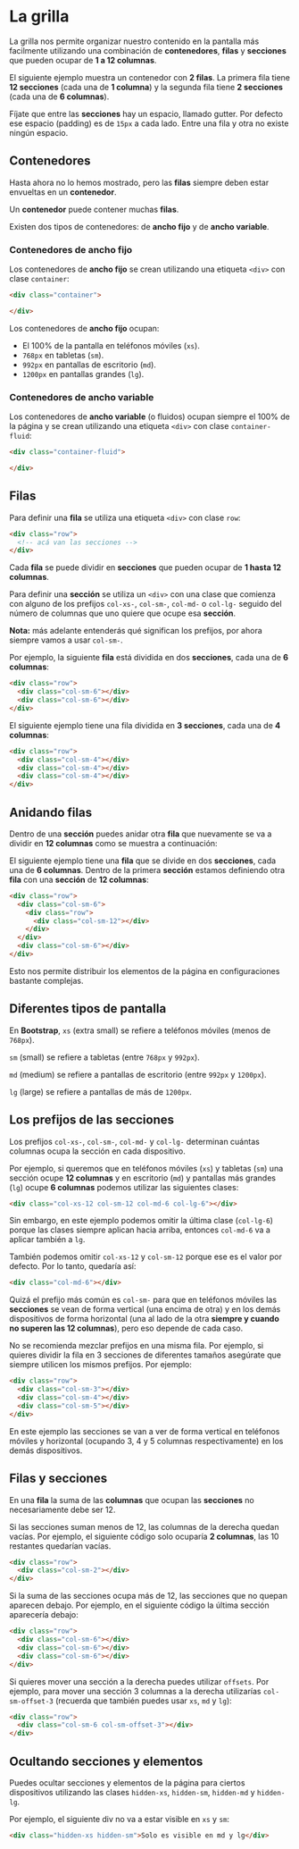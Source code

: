 # La grilla

La grilla nos permite organizar nuestro contenido en la pantalla más facilmente utilizando una combinación de **contenedores**, **filas** y **secciones** que pueden ocupar de **1 a 12 columnas**.

El siguiente ejemplo muestra un contenedor con **2 filas**. La primera fila tiene **12 secciones** (cada una de **1 columna**) y la segunda fila tiene **2 secciones** (cada una de **6 columnas**).

[](codepen://germanescobar/POLdbZ)

Fíjate que entre las **secciones** hay un espacio, llamado gutter. Por defecto ese espacio (padding) es de `15px` a cada lado. Entre una fila y otra no existe ningún espacio.

## Contenedores

Hasta ahora no lo hemos mostrado, pero las **filas** siempre deben estar envueltas en un **contenedor**.

Un **contenedor** puede contener muchas **filas**.

Existen dos tipos de contenedores: de **ancho fijo** y de **ancho variable**.

### Contenedores de ancho fijo

Los contenedores de **ancho fijo** se crean utilizando una etiqueta `<div>` con clase `container`:

```html
<div class="container">

</div>
```

Los contenedores de **ancho fijo** ocupan:

* El 100% de la pantalla en teléfonos móviles (`xs`).
* `768px` en tabletas (`sm`).
* `992px` en pantallas de escritorio (`md`).
* `1200px` en pantallas grandes (`lg`).

### Contenedores de ancho variable

Los contenedores de **ancho variable** (o fluidos) ocupan siempre el 100% de la página y se crean utilizando una etiqueta `<div>` con clase `container-fluid`:

```html
<div class="container-fluid">

</div>
```

## Filas

Para definir una **fila** se utiliza una etiqueta `<div>` con clase `row`:

```html
<div class="row">
  <!-- acá van las secciones -->
</div>
```

Cada **fila** se puede dividir en **secciones** que pueden ocupar de **1 hasta 12 columnas**.

Para definir una **sección** se utiliza un `<div>` con una clase que comienza con alguno de los prefijos `col-xs-`, `col-sm-`, `col-md-` o  `col-lg-` seguido del número de columnas que uno quiere que ocupe esa **sección**.

**Nota:** más adelante entenderás qué significan los prefijos, por ahora siempre vamos a usar `col-sm-`.

Por ejemplo, la siguiente **fila** está dividida en dos **secciones**, cada una de **6 columnas**:

```html
<div class="row">
  <div class="col-sm-6"></div>
  <div class="col-sm-6"></div>
</div>
```

El siguiente ejemplo tiene una fila dividida en **3 secciones**, cada una de **4 columnas**:

```html
<div class="row">
  <div class="col-sm-4"></div>
  <div class="col-sm-4"></div>
  <div class="col-sm-4"></div>
</div>
```

## Anidando filas

Dentro de una **sección** puedes anidar otra **fila** que nuevamente se va a dividir en **12 columnas** como se muestra a continuación:

[](codepen://germanescobar/BmbObZ)

El siguiente ejemplo tiene una **fila** que se divide en dos **secciones**, cada una de **6 columnas**. Dentro de la primera **sección** estamos definiendo otra **fila** con una **sección** de **12 columnas**:

```html
<div class="row">
  <div class="col-sm-6">
    <div class="row">
      <div class="col-sm-12"></div>
    </div>
  </div>
  <div class="col-sm-6"></div>
</div>
```

Esto nos permite distribuir los elementos de la página en configuraciones bastante complejas.

## Diferentes tipos de pantalla

En **Bootstrap**, `xs` (extra small) se refiere a teléfonos móviles (menos de `768px`).

`sm` (small) se refiere a tabletas (entre `768px` y `992px`).

`md` (medium) se refiere a pantallas de escritorio (entre `992px` y `1200px`).

`lg` (large) se refiere a pantallas de más de `1200px`.

## Los prefijos de las secciones

Los prefijos `col-xs-`, `col-sm-`, `col-md-` y `col-lg-` determinan cuántas columnas ocupa la sección en cada dispositivo.

Por ejemplo, si queremos que en teléfonos móviles (`xs`) y tabletas (`sm`) una sección ocupe **12 columnas** y en escritorio (`md`) y pantallas más grandes (`lg`) ocupe **6 columnas** podemos utilizar las siguientes clases:

```html
<div class="col-xs-12 col-sm-12 col-md-6 col-lg-6"></div>
```

Sin embargo, en este ejemplo podemos omitir la última clase (`col-lg-6`) porque las clases siempre aplican hacia arriba, entonces `col-md-6` va a aplicar también a `lg`.

También podemos omitir `col-xs-12` y `col-sm-12` porque ese es el valor por defecto. Por lo tanto, quedaría así:

```html
<div class="col-md-6"></div>
```

Quizá el prefijo más común es `col-sm-` para que en teléfonos móviles las **secciones** se vean de forma vertical (una encima de otra) y en los demás dispositivos de forma horizontal (una al lado de la otra **siempre y cuando no superen las 12 columnas**), pero eso depende de cada caso.

No se recomienda mezclar prefijos en una misma fila. Por ejemplo, si quieres dividir la fila en 3 secciones de diferentes tamaños asegúrate que siempre utilicen los mismos prefijos. Por ejemplo:

```html
<div class="row">
  <div class="col-sm-3"></div>
  <div class="col-sm-4"></div>
  <div class="col-sm-5"></div>
</div>
```

En este ejemplo las secciones se van a ver de forma vertical en teléfonos móviles y horizontal (ocupando 3, 4 y 5 columnas respectivamente) en los demás dispositivos.

## Filas y secciones

En una **fila** la suma de las **columnas** que ocupan las **secciones** no necesariamente debe ser 12.

Si las secciones suman menos de 12, las columnas de la derecha quedan vacías. Por ejemplo, el siguiente código solo ocuparía **2 columnas**, las 10 restantes quedarían vacías.

```html
<div class="row">
  <div class="col-sm-2"></div>
</div>
```

Si la suma de las secciones ocupa más de 12, las secciones que no quepan aparecen debajo. Por ejemplo, en el siguiente código la última sección aparecería debajo:

```html
<div class="row">
  <div class="col-sm-6"></div>
  <div class="col-sm-6"></div>
  <div class="col-sm-6"></div>
</div>
```

Si quieres mover una sección a la derecha puedes utilizar `offsets`. Por ejemplo, para mover una sección 3 columnas a la derecha utilizarías `col-sm-offset-3` (recuerda que también puedes usar `xs`, `md` y `lg`):

```html
<div class="row">
  <div class="col-sm-6 col-sm-offset-3"></div>
</div>
```

## Ocultando secciones y elementos

Puedes ocultar secciones y elementos de la página para ciertos dispositivos utilizando las clases `hidden-xs`, `hidden-sm`, `hidden-md` y `hidden-lg`.

Por ejemplo, el siguiente div no va a estar visible en `xs` y `sm`:

```html
<div class="hidden-xs hidden-sm">Solo es visible en md y lg</div>
```
